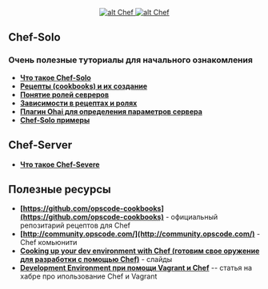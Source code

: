 <p align="center">
  <a href="http://opscode.com" target="_blank">
    <img  style="max-width:100%;"
          alt="alt Chef"
          src="https://raw.github.com/uran1980/web-dev-blog/master/Chef/images/chef-2.png" />
    <img  style="max-width:100%;"
          alt="alt Chef"
          src="http://2.bp.blogspot.com/-bNG70wWambI/UJLIwCUpPJI/AAAAAAAAEJY/z1zK_jxWwAA/s400/all_the_things.jpg" />
  </a>
</p>


## Chef-Solo
### Очень полезные туториалы для начального ознакомления
* **[Что такое Chef-Solo](http://leopard.in.ua/2013/01/03/chef-solo-getting-started-part-1/)**
* **[Рецепты (cookbooks) и их создание](http://leopard.in.ua/2013/01/04/chef-solo-getting-started-part-2/)**
* **[Понятие ролей севреров](http://leopard.in.ua/2013/01/06/chef-solo-getting-started-part-3/)**
* **[Зависимости в рецептах и ролях](http://leopard.in.ua/2013/01/11/chef-solo-getting-started-part-4/)**
* **[Плагин Ohai для определения параметров сервера](http://leopard.in.ua/2013/01/25/chef-solo-getting-started-part-5/)**
* **[Chef-Solo примеры](https://github.com/le0pard/chef-solo-example)**


## Chef-Server
* **[Что такое Chef-Severe](http://leopard.in.ua/2013/02/16/chef-server-getting-started-part-1/)**


## Полезные ресурсы
* **[https://github.com/opscode-cookbooks](https://github.com/opscode-cookbooks)** - официальный репозитарий рецептов для Chef
* **[http://community.opscode.com/](http://community.opscode.com/)** - Chef комьюнити
* **[Cooking up your dev environment with Chef (готовим свое оружение для разработки с помощью Chef)](http://www.slideshare.net/astead/cooking-up-your-dev-environment-with-chef)** - слайды
* **[Development Environment при помощи Vagrant и Chef](http://habrahabr.ru/post/178797/)** -- статья на хабре про ипользование Chef и Vagrant
